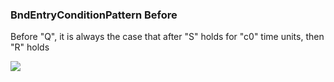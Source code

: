 ### BndEntryConditionPattern Before

Before "Q", it is always the case that after "S" holds for "c0" time units, then "R" holds

![](/img/patterns/BndEntryConditionPattern_Before.svg)
